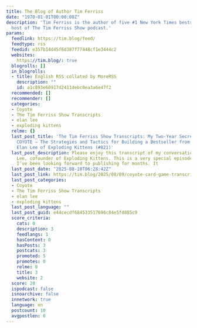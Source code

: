 ```yaml
---
title: The Blog of Author Tim Ferriss
date: "1970-01-01T00:00:00Z"
description: 'Tim Ferriss is the author of five #1 New York Times bestsellers and
  host of The Tim Ferriss Show podcast.'
params:
  feedlink: https://tim.blog/feed/
  feedtype: rss
  feedid: e357b14d45f6d387f77448cf1e3444c2
  websites:
    https://tim.blog/: true
  blogrolls: []
  in_blogrolls:
  - title: English RSS collated by MoreRSS
    description: ""
    id: a1c893e60917d2411debc0ea3a6e47f2
  recommended: []
  recommender: []
  categories:
  - Coyote
  - The Tim Ferriss Show Transcripts
  - elan lee
  - exploding kittens
  relme: {}
  last_post_title: 'The Tim Ferriss Show Transcripts: My Two-Year Secret Project,
    COYOTE — The Strategies and Tactics for Building a Bestseller from Nothing with
    Elan Lee of Exploding Kittens (#821)'
  last_post_description: Please enjoy this transcript of my conversation with Elan
    Lee, cofounder of Exploding Kittens. This is a very special episode for me, one
    I’ve been looking forward to publishing for months. It
  last_post_date: "2025-08-10T06:28:42Z"
  last_post_link: https://tim.blog/2025/08/09/coyote-card-game-transcript/
  last_post_categories:
  - Coyote
  - The Tim Ferriss Show Transcripts
  - elan lee
  - exploding kittens
  last_post_language: ""
  last_post_guid: e44cecdf684533517696c84e5fd885c9
  score_criteria:
    cats: 0
    description: 3
    feedlangs: 1
    hasContent: 0
    hasPosts: 3
    postcats: 3
    promoted: 5
    promotes: 0
    relme: 0
    title: 3
    website: 2
  score: 20
  ispodcast: false
  isnoarchive: false
  innetwork: true
  language: en
  postcount: 10
  avgpostlen: 0
---
```

